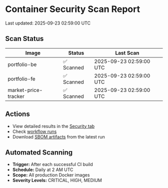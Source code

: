 # Container Security Scan Report

Last updated: 2025-09-23 02:59:00 UTC

## Scan Status

| Image | Status | Last Scan |
|-------|--------|-----------|
| portfolio-be | ✅ Scanned | 2025-09-23 02:59:00 UTC |
| portfolio-fe | ✅ Scanned | 2025-09-23 02:59:00 UTC |
| market-price-tracker | ✅ Scanned | 2025-09-23 02:59:00 UTC |

## Actions

- View detailed results in the [Security tab](https://github.com/ktenman/portfolio/security/code-scanning)
- Check [workflow runs](https://github.com/ktenman/portfolio/actions/workflows/trivy-scan.yml)
- Download [SBOM artifacts](https://github.com/ktenman/portfolio/actions/workflows/trivy-scan.yml) from the latest run

## Automated Scanning

- **Trigger:** After each successful CI build
- **Schedule:** Daily at 2 AM UTC
- **Scope:** All production Docker images
- **Severity Levels:** CRITICAL, HIGH, MEDIUM

